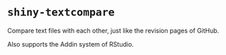 # `shiny-textcompare`
Compare text files with each other, just like the revision pages of GitHub.

Also supports the Addin system of RStudio.
